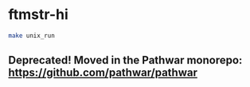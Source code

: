# ftmstr-hi

```bash
make unix_run
```

## Deprecated! Moved in the Pathwar monorepo: https://github.com/pathwar/pathwar

